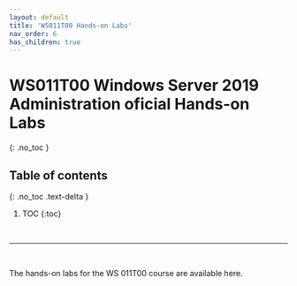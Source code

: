 ```yaml
---
layout: default
title: 'WS011T00 Hands-on Labs'
nav_order: 6
has_children: true
---
```


# WS011T00 Windows Server 2019 Administration oficial Hands-on Labs
{: .no_toc }


## Table of contents
{: .no_toc .text-delta }

1. TOC
{:toc}

<br/>

---

<br/>


The hands-on labs for the WS 011T00 course are available here.